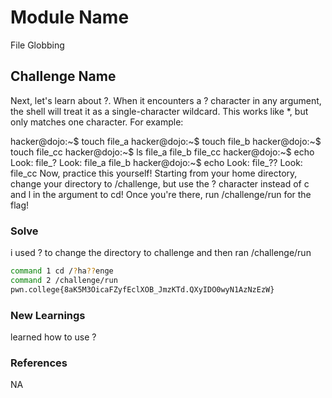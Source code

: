 # Module Name
File Globbing

## Challenge Name
Next, let's learn about ?. When it encounters a ? character in any argument, the shell will treat it as a single-character wildcard. This works like *, but only matches one character. For example:

hacker@dojo:~$ touch file_a
hacker@dojo:~$ touch file_b
hacker@dojo:~$ touch file_cc
hacker@dojo:~$ ls
file_a	file_b	file_cc
hacker@dojo:~$ echo Look: file_?
Look: file_a file_b
hacker@dojo:~$ echo Look: file_??
Look: file_cc
Now, practice this yourself! Starting from your home directory, change your directory to /challenge, but use the ? character instead of c and l in the argument to cd! Once you're there, run /challenge/run for the flag!

### Solve
i used ? to change the directory to challenge and then ran /challenge/run

```bash
command 1 cd /?ha??enge
command 2 /challenge/run
pwn.college{8aK5M3OicaFZyfEclXOB_JmzKTd.QXyIDO0wyN1AzNzEzW}
```

### New Learnings
learned how to use ?

### References 
NA
